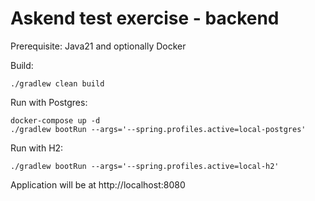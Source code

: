 # Askend test exercise - backend

Prerequisite: Java21 and optionally Docker

Build:
```
./gradlew clean build
```

Run with Postgres:
```
docker-compose up -d
./gradlew bootRun --args='--spring.profiles.active=local-postgres'
```

Run with H2:
```
./gradlew bootRun --args='--spring.profiles.active=local-h2'
```

Application will be at http://localhost:8080
